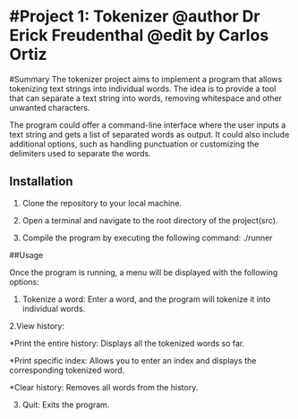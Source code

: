 #Project 1: Tokenizer
@author Dr Erick Freudenthal
@edit by Carlos Ortiz
====================
#Summary
The tokenizer project aims to implement a program that allows tokenizing text
strings into individual words. The idea is to provide a tool that can separate
a text string into words, removing whitespace and other unwanted characters.

The program could offer a command-line interface where the user inputs a text
string and gets a list of separated words as output. It could also include
additional options, such as handling punctuation or customizing the delimiters
used to separate the words.

## Installation



1. Clone the repository to your local machine.

2. Open a terminal and navigate to the root directory of the project(src).

3. Compile the program by executing the following command: ./runner

##Usage

Once the program is running, a menu will be displayed with the following
options:



1. Tokenize a word: Enter a word, and the program will tokenize it into
individual words.

2.View history:

  *Print the entire history: Displays all the tokenized words so far.

  *Print specific index: Allows you to enter an index and displays the
    corresponding tokenized word.
    
   *Clear history: Removes all words from the history.

3. Quit: Exits the program.

